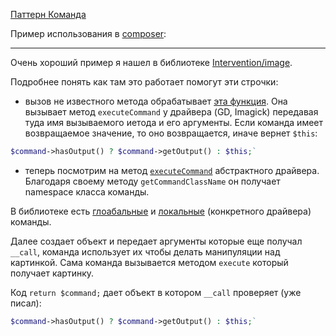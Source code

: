 [Паттерн Команда](https://refactoring.guru/ru/design-patterns/command/php/example)

Пример использования в [composer](https://github.com/composer/composer/tree/1.5.6/src/Composer/Command):

---

Очень хороший пример я нашел в библиотеке [Intervention/image](https://github.com/Intervention/image).

Подробнее понять как там это работает помогут эти строчки:

- вызов не известного метода обрабатывает [эта функция](https://github.com/Intervention/image/blob/master/src/Intervention/Image/Image.php#L104).
Она вызывает метод `executeCommand` у драйвера (GD, Imagick) передавая туда имя вызываемого иетода и его аргументы.
Если команда имеет возвращаемое значение, то оно возвращается, иначе вернет `$this`:

```php
$command->hasOutput() ? $command->getOutput() : $this;`
```

- теперь посмотрим на метод 
[`executeCommand`](https://github.com/Intervention/image/blob/master/src/Intervention/Image/AbstractDriver.php#L88) 
абстрактного драйвера. 
Благодаря своему методу `getCommandClassName` он получает namespace класса команды. 

В библиотеке есть 
[глоабальные](https://github.com/Intervention/image/tree/master/src/Intervention/Image/Commands) 
и 
[локальные](https://github.com/Intervention/image/tree/master/src/Intervention/Image/Gd/Commands) 
(конкретного драйвера) команды.

Далее создает объект и передает аргументы которые еще получал `__call`, команда использует их чтобы делать манипуляции над картинкой.
Сама команда вызывается методом `execute` который получает картинку.

Код `return $command;` дает объект в котором `__call` проверяет (уже писал):

```php
$command->hasOutput() ? $command->getOutput() : $this;`
```
